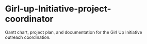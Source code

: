 # Girl-up-Initiative-project-coordinator
Gantt chart, project plan, and documentation for the Girl Up Initiative outreach coordination.
